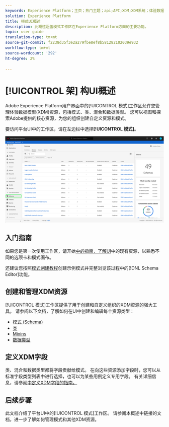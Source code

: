 ```yaml
---
keywords: Experience Platform；主页；热门主题；api;API;XDM;XDM系统；体验数据模型；数据模型；ui；工作区；
solution: Experience Platform
title: 模式UI概述
description: 此概述涵盖模式工作区在Experience Platform方面的主要功能。
topic: user guide
translation-type: tm+mt
source-git-commit: f2238d35f3e2a279fbe8ef8b581282102039e932
workflow-type: tm+mt
source-wordcount: '292'
ht-degree: 2%

---
```



# [!UICONTROL 架] 构UI概述

Adobe Experience Platform用户界面中的[!UICONTROL 模式]工作区允许您管理体验数据模型(XDM)资源，包括模式、类、混合和数据类型。 您可以视图和探索Adobe提供的核心资源，为您的组织创建自定义资源和模式。

要访问平台UI中的工作区，请在左边栏中选择&#x200B;**[!UICONTROL 模式]**。

![](../images/ui/overview/schemas-tab.png)

## 入门指南

如果您是第一次使用工作区，请开始[中的指南，了解UI](./explore.md)中的现有资源，以熟悉不同的选项卡和模式画布。

还建议您按照[模式创建教程](../tutorials/create-schema-ui.md)创建示例模式并完整浏览该过程中的[!DNL Schema Editor]功能。

## 创建和管理XDM资源

[!UICONTROL 模式]工作区提供了用于创建和自定义组织的XDM资源的强大工具。 请参阅以下文档，了解如何在UI中创建和编辑每个资源类型：

* [模式 (Schema)](./resources/schemas.md)
* [类](./resources/classes.md)
* [Mixins](./resources/mixins.md)
* [数据类型](./resources/data-types.md)

## 定义XDM字段

类、混合和数据类型都将字段贡献给模式。 在向这些资源添加字段时，您可以从标准字段类型列表中进行选择，也可以为某些用例定义专用字段。 有关详细信息，请参阅[中定义XDM字段的指南。](./fields/overview.md)

## 后续步骤

此文档介绍了平台UI中的[!UICONTROL 模式]工作区。 请参阅本概述中链接的文档，进一步了解如何管理模式和其他XDM资源。